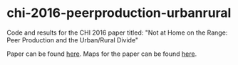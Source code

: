 # chi-2016-peerproduction-urbanrural
Code and results for the CHI 2016 paper titled: "Not at Home on the Range: Peer Production and the Urban/Rural Divide"

Paper can be found [here](http://www-users.cs.umn.edu/~joh12041/Publications/UrbanRuralPeerProduction_CHI2016.pdf).
Maps for the paper can be found [here](http://www-users.cs.umn.edu/~joh12041/UrbanRuralPeerProductionMaps/VGI_Bias_Maps.html).
